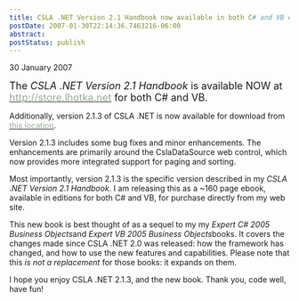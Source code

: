```yaml
---
title: CSLA .NET Version 2.1 Handbook now available in both C# and VB editions
postDate: 2007-01-30T22:14:36.7463216-06:00
abstract: 
postStatus: publish
---
```

30 January 2007

<font size="4">The <em>CSLA .NET Version 2.1 Handbook</em> is available NOW at </font>[<font color="#99aa99" size="4">http://store.lhotka.net</font>](http://store.lhotka.net/)<font size="4"> for both C# and VB.</font>

Additionally, version 2.1.3 of CSLA .NET is now available for download from [<font color="#99aa99">this location</font>](http://www.lhotka.net/cslanet/download.aspx).

Version 2.1.3 includes some bug fixes and minor enhancements. The enhancements are primarily around the CslaDataSource web control, which now provides more integrated support for paging and sorting.

Most importantly, version 2.1.3 is the specific version described in my *CSLA .NET Version 2.1 Handbook*. I am releasing this as a ~160 page ebook, available in editions for both C# and VB, for purchase directly from my web site.

This new book is best thought of as a sequel to my my *Expert C# 2005 Business Objects*and *Expert VB 2005 Business Objects*books. It covers the changes made since CSLA .NET 2.0 was released: how the framework has changed, and how to use the new features and capabilities. Please note that this *is not a replacement* for those books: it expands on them.

I hope you enjoy CSLA .NET 2.1.3, and the new book. Thank you, code well, have fun!
